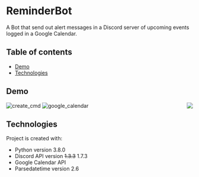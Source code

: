 # ReminderBot
A Bot that send out alert messages in a Discord server of upcoming events logged in a Google Calendar.

## Table of contents
* [Demo](#demo)
* [Technologies](#Technologies)

## Demo
![create_cmd](https://user-images.githubusercontent.com/55066273/141549058-e3d1be2f-fe16-4807-8b1b-0a82ebb062f9.gif) 
![google_calendar](https://user-images.githubusercontent.com/55066273/141594179-f33ae039-55bb-4693-9bf4-5e095fb135dc.gif)
<img align="right" src="https://user-images.githubusercontent.com/55066273/141549058-e3d1be2f-fe16-4807-8b1b-0a82ebb062f9.gif">

## Technologies
Project is created with:
* Python version 3.8.0
* Discord API version ~~1.3.3~~ 1.7.3
* Google Calendar API
* Parsedatetime version 2.6
